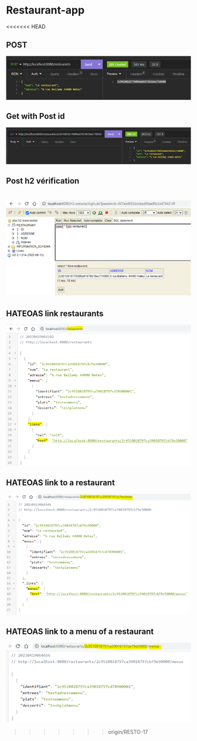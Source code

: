 # Restaurant-app
<<<<<<< HEAD
## POST
![POST.png](POST.PNG)
## Get with Post id
![getPost.PNG](getPost.PNG)
## Post h2 vérification
![h2_post.PNG](post_h2.PNG)
=======
## HATEOAS link restaurants
![link-restaurants.PNG](link-restaurants.PNG)
## HATEOAS link to a restaurant
![link-a-restaurant.PNG](link-a-restaurant.PNG)
## HATEOAS link to a menu of a restaurant
![link-a-menu-restaurant.PNG](link-a-menu-restaurant.PNG)
>>>>>>> origin/RESTO-17
